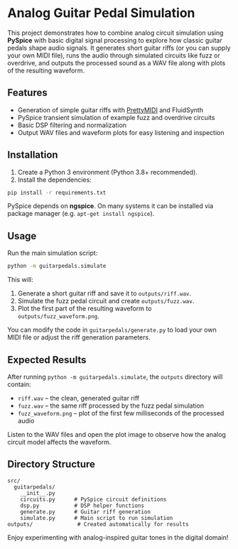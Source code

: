 # Analog Guitar Pedal Simulation

This project demonstrates how to combine analog circuit simulation using **PySpice** with basic digital signal processing to explore how classic guitar pedals shape audio signals. It generates short guitar riffs (or you can supply your own MIDI file), runs the audio through simulated circuits like fuzz or overdrive, and outputs the processed sound as a WAV file along with plots of the resulting waveform.

## Features

- Generation of simple guitar riffs with [PrettyMIDI](https://github.com/craffel/pretty-midi) and FluidSynth
- PySpice transient simulation of example fuzz and overdrive circuits
- Basic DSP filtering and normalization
- Output WAV files and waveform plots for easy listening and inspection

## Installation

1. Create a Python 3 environment (Python 3.8+ recommended).
2. Install the dependencies:

```bash
pip install -r requirements.txt
```

PySpice depends on **ngspice**. On many systems it can be installed via package manager (e.g. `apt-get install ngspice`).

## Usage

Run the main simulation script:

```bash
python -m guitarpedals.simulate
```

This will:

1. Generate a short guitar riff and save it to `outputs/riff.wav`.
2. Simulate the fuzz pedal circuit and create `outputs/fuzz.wav`.
3. Plot the first part of the resulting waveform to `outputs/fuzz_waveform.png`.

You can modify the code in `guitarpedals/generate.py` to load your own MIDI file or adjust the riff generation parameters.

## Expected Results

After running `python -m guitarpedals.simulate`, the `outputs` directory will contain:

- `riff.wav` – the clean, generated guitar riff
- `fuzz.wav` – the same riff processed by the fuzz pedal simulation
- `fuzz_waveform.png` – plot of the first few milliseconds of the processed audio

Listen to the WAV files and open the plot image to observe how the analog circuit model affects the waveform.

## Directory Structure

```
src/
  guitarpedals/
    __init__.py
    circuits.py      # PySpice circuit definitions
    dsp.py           # DSP helper functions
    generate.py      # Guitar riff generation
    simulate.py      # Main script to run simulation
outputs/              # Created automatically for results
```

Enjoy experimenting with analog-inspired guitar tones in the digital domain!
